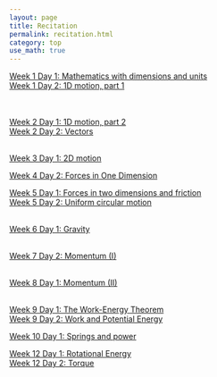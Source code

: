 ```yaml
---
layout: page
title: Recitation
permalink: recitation.html
category: top
use_math: true
---
```



<a href="recitation/week1/recitation-units-motion.pdf">Week 1 Day 1: Mathematics with dimensions and units </a><br>
<a href="recitation/week1/recitation-1D-motion-1.pdf">Week 1 Day 2: 1D motion, part 1</a>

<br><br>
<a href="recitation/week2/recitation-1D-motion-2.pdf">Week 2 Day 1: 1D motion, part 2</a><br>
<a href="recitation/week2/recitation-vectors.pdf">Week 2 Day 2: Vectors</a><br>
<br>

<a href="recitation/week3/recitation-2D-motion.pdf">Week 3 Day 1: 2D motion</a><br>

<a href="recitation/week4/recitation-forces.pdf">Week 4 Day 2: Forces in One Dimension</a><br>

<a href="recitation/week5/recitation-forces2.pdf">Week 5 Day 1: Forces in two
 dimensions and friction</a><br>
<a href="recitation/week5/recitation-uniform-circular-motion-1.pdf">Week 5 Day 2: Uniform circular motion</a><br>
<br>

<a href="recitation/week6/recitation-gravity.pdf">Week 6 Day 1: Gravity</a><br>
<br>

<a href="recitation/week7/recitation-momentum-1.pdf">Week 7 Day 2: Momentum (I)</a><br>
<br>

<a href="recitation/week8/recitation-momentum-2.pdf">Week 8 Day 1: Momentum (II)</a><br>
<br>

<a href="recitation/week9/recitation-energy-1.pdf">Week 9 Day 1: The Work-Energy Theorem</a><br>
<a href="recitation/week9/recitation-potential-energy.pdf">Week 9 Day 2: Work and Potential Energy</a><br>

<a href="recitation/week10/recitation-springs-power.pdf">Week 10 Day 1: Springs and power</a><br>

<a href="recitation/week12/recitation-rotational-energy.pdf">Week 12 Day 1: Rotational Energy</a><br>
<a href="recitation/week12/recitation-torque-1.pdf">Week 12 Day 2: Torque</a>
